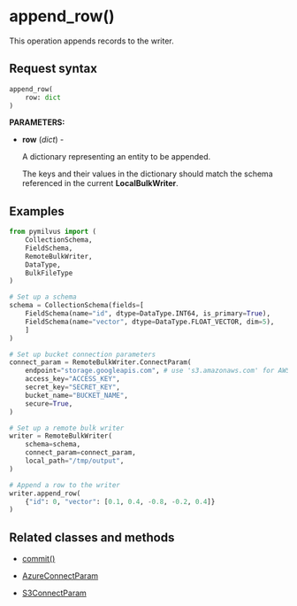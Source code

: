 # append_row()

This operation appends records to the writer.

## Request syntax

```python
append_row(
    row: dict
)
```

__PARAMETERS:__

- __row__ (_dict_) -

    A dictionary representing an entity to be appended.

    The keys and their values in the dictionary should match the schema referenced in the current __LocalBulkWriter__.

## Examples

```python
from pymilvus import (
    CollectionSchema, 
    FieldSchema, 
    RemoteBulkWriter, 
    DataType, 
    BulkFileType
)

# Set up a schema
schema = CollectionSchema(fields=[
    FieldSchema(name="id", dtype=DataType.INT64, is_primary=True),
    FieldSchema(name="vector", dtype=DataType.FLOAT_VECTOR, dim=5),
    ]
)

# Set up bucket connection parameters
connect_param = RemoteBulkWriter.ConnectParam(
    endpoint="storage.googleapis.com", # use 's3.amazonaws.com' for AWS
    access_key="ACCESS_KEY",
    secret_key="SECRET_KEY",
    bucket_name="BUCKET_NAME",
    secure=True,
)

# Set up a remote bulk writer
writer = RemoteBulkWriter(
    schema=schema,
    connect_param=connect_param,
    local_path="/tmp/output",
)

# Append a row to the writer
writer.append_row(
    {"id": 0, "vector": [0.1, 0.4, -0.8, -0.2, 0.4]}
)
```

## Related classes and methods

- [commit()](./commit.md)

- [AzureConnectParam](./AzureConnectParam.md)

- [S3ConnectParam](./S3ConnectParam.md)

